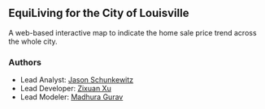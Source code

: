 ## EquiLiving for the City of Louisville
A web-based interactive map to indicate the home sale price trend across the whole city.

### Authors

- Lead Analyst: [Jason Schunkewitz](https://www.linkedin.com/in/jason-schunkewitz-69a62448/)
- Lead Developer: [Zixuan Xu](https://www.linkedin.com/in/zixuan-kate-xu-130413100/)
- Lead Modeler: [Madhura Gurav](https://www.linkedin.com/in/madhura-gurav-ab1084136/)
